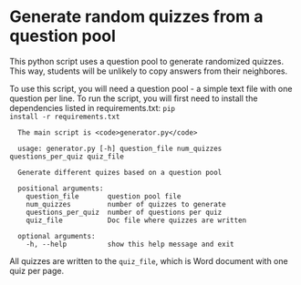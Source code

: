 # Generate random quizzes from a question pool
This python script uses a question pool to generate randomized quizzes. This way, students will be unlikely to copy answers from their neighbores.

To use this script, you will need a question pool - a simple text file with one question per line. 
To run the script, you will first need to install the dependencies listed in requirements.txt:
<code>pip install -r requirements.txt</code>

      The main script is <code>generator.py</code>

      usage: generator.py [-h] question_file num_quizzes questions_per_quiz quiz_file

      Generate different quizes based on a question pool

      positional arguments:
        question_file       question pool file
        num_quizzes         number of quizzes to generate
        questions_per_quiz  number of questions per quiz
        quiz_file           Doc file where quizzes are written

      optional arguments:
        -h, --help          show this help message and exit

All quizzes are written to the <code>quiz_file</code>, which is Word document with one quiz per page.
